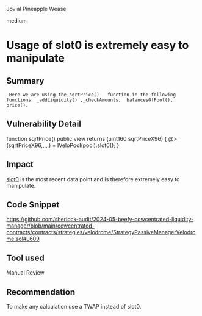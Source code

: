 Jovial Pineapple Weasel

medium

# Usage of slot0 is extremely easy to manipulate

## Summary
     Here we are using the sqrtPrice()   function in the following functions  _addLiquidity() ,_checkAmounts,  balancesOfPool(),  price().
## Vulnerability Detail
  function sqrtPrice() public view returns (uint160 sqrtPriceX96) {
   @>     (sqrtPriceX96,,,,,) = IVeloPool(pool).slot0();
    }

## Impact
[slot0](https://docs.uniswap.org/contracts/v3/reference/core/interfaces/pool/IUniswapV3PoolState#slot0) is the most recent data point and is therefore extremely easy to manipulate.
## Code Snippet
https://github.com/sherlock-audit/2024-05-beefy-cowcentrated-liquidity-manager/blob/main/cowcentrated-contracts/contracts/strategies/velodrome/StrategyPassiveManagerVelodrome.sol#L609
## Tool used

Manual Review

## Recommendation
To make any calculation use a TWAP instead of slot0.
